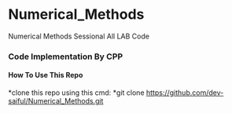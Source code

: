 # Numerical_Methods
Numerical Methods Sessional All LAB Code
### Code Implementation By CPP
#### How To Use This Repo
*clone this repo using this cmd:
    *git clone https://github.com/dev-saiful/Numerical_Methods.git
